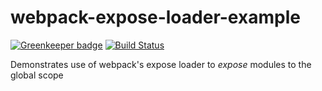 # webpack-expose-loader-example

[![Greenkeeper badge](https://badges.greenkeeper.io/escreturn/webpack-expose-loader-example.svg)](https://greenkeeper.io/)
[![Build Status](https://travis-ci.org/escreturn/webpack-expose-loader-example.svg?branch=master)](https://travis-ci.org/escreturn/webpack-expose-loader-example)

Demonstrates use of webpack's expose loader to *expose* modules to the global scope
